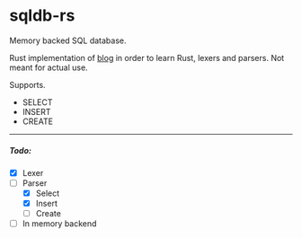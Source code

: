 # sqldb-rs

Memory backed SQL database. 

Rust implementation of [blog](https://notes.eatonphil.com/database-basics.html) in order to learn Rust, lexers and parsers. Not meant for actual use. 

Supports.
- SELECT
- INSERT
- CREATE

---

##### Todo:
- [x] Lexer
- [ ] Parser
  - [x] Select
  - [x] Insert
  - [ ] Create
- [ ] In memory backend
